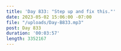 ```yaml
---
title: 'Day 833: "Step up and fix this."'
date: 2023-05-02 15:06:00 -07:00
file: "/uploads/Day-B833.mp3"
post: Day 833
duration: '00:03:57'
length: 3352167
---
```


